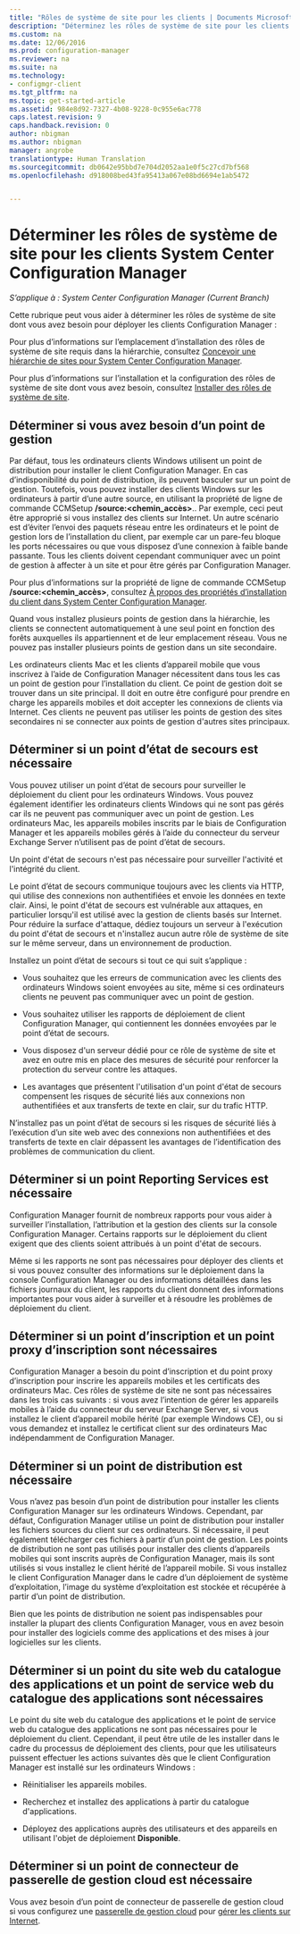 ```yaml
---
title: "Rôles de système de site pour les clients | Documents Microsoft"
description: "Déterminez les rôles de système de site pour les clients dans System Center Configuration Manager."
ms.custom: na
ms.date: 12/06/2016
ms.prod: configuration-manager
ms.reviewer: na
ms.suite: na
ms.technology:
- configmgr-client
ms.tgt_pltfrm: na
ms.topic: get-started-article
ms.assetid: 984e8d92-7327-4b08-9228-0c955e6ac778
caps.latest.revision: 9
caps.handback.revision: 0
author: nbigman
ms.author: nbigman
manager: angrobe
translationtype: Human Translation
ms.sourcegitcommit: db0642e95bbd7e704d2052aa1e0f5c27cd7bf568
ms.openlocfilehash: d918008bed43fa95413a067e08bd6694e1ab5472


---
```

# <a name="determine-the-site-system-roles-for-system-center-configuration-manager-clients"></a>Déterminer les rôles de système de site pour les clients System Center Configuration Manager

*S’applique à : System Center Configuration Manager (Current Branch)*

Cette rubrique peut vous aider à déterminer les rôles de système de site dont vous avez besoin pour déployer les clients Configuration Manager :  

 Pour plus d’informations sur l’emplacement d’installation des rôles de système de site requis dans la hiérarchie, consultez [Concevoir une hiérarchie de sites pour System Center Configuration Manager](../../../../core/plan-design/hierarchy/design-a-hierarchy-of-sites.md).  

 Pour plus d’informations sur l’installation et la configuration des rôles de système de site dont vous avez besoin, consultez [Installer des rôles de système de site](../../../../core/servers/deploy/configure/install-site-system-roles.md).  

##  <a name="determine-if-you-need-a-management-point"></a>Déterminer si vous avez besoin d’un point de gestion  
 Par défaut, tous les ordinateurs clients Windows utilisent un point de distribution pour installer le client Configuration Manager. En cas d’indisponibilité du point de distribution, ils peuvent basculer sur un point de gestion. Toutefois, vous pouvez installer des clients Windows sur les ordinateurs à partir d’une autre source, en utilisant la propriété de ligne de commande CCMSetup **/source:<chemin_accès\>**.. Par exemple, ceci peut être approprié si vous installez des clients sur Internet. Un autre scénario est d’éviter l’envoi des paquets réseau entre les ordinateurs et le point de gestion lors de l’installation du client, par exemple car un pare-feu bloque les ports nécessaires ou que vous disposez d’une connexion à faible bande passante. Tous les clients doivent cependant communiquer avec un point de gestion à affecter à un site et pour être gérés par Configuration Manager.  

 Pour plus d’informations sur la propriété de ligne de commande CCMSetup **/source:<chemin_accès\>**, consultez [À propos des propriétés d’installation du client dans System Center Configuration Manager](../../../../core/clients/deploy/about-client-installation-properties.md).  

 Quand vous installez plusieurs points de gestion dans la hiérarchie, les clients se connectent automatiquement à une seul point en fonction des forêts auxquelles ils appartiennent et de leur emplacement réseau. Vous ne pouvez pas installer plusieurs points de gestion dans un site secondaire.  

 Les ordinateurs clients Mac et les clients d’appareil mobile que vous inscrivez à l’aide de Configuration Manager nécessitent dans tous les cas un point de gestion pour l’installation du client. Ce point de gestion doit se trouver dans un site principal. Il doit en outre être configuré pour prendre en charge les appareils mobiles et doit accepter les connexions de clients via Internet. Ces clients ne peuvent pas utiliser les points de gestion des sites secondaires ni se connecter aux points de gestion d'autres sites principaux.  

##  <a name="determine-if-you-need-a-fallback-status-point"></a>Déterminer si un point d’état de secours est nécessaire  
 Vous pouvez utiliser un point d’état de secours pour surveiller le déploiement du client pour les ordinateurs Windows. Vous pouvez également identifier les ordinateurs clients Windows qui ne sont pas gérés car ils ne peuvent pas communiquer avec un point de gestion. Les ordinateurs Mac, les appareils mobiles inscrits par le biais de Configuration Manager et les appareils mobiles gérés à l’aide du connecteur du serveur Exchange Server n’utilisent pas de point d’état de secours.  

 Un point d'état de secours n'est pas nécessaire pour surveiller l'activité et l'intégrité du client.  

 Le point d’état de secours communique toujours avec les clients via HTTP, qui utilise des connexions non authentifiées et envoie les données en texte clair. Ainsi, le point d'état de secours est vulnérable aux attaques, en particulier lorsqu'il est utilisé avec la gestion de clients basés sur Internet. Pour réduire la surface d'attaque, dédiez toujours un serveur à l'exécution du point d'état de secours et n'installez aucun autre rôle de système de site sur le même serveur, dans un environnement de production.  

 Installez un point d’état de secours si tout ce qui suit s’applique :  

-   Vous souhaitez que les erreurs de communication avec les clients des ordinateurs Windows soient envoyées au site, même si ces ordinateurs clients ne peuvent pas communiquer avec un point de gestion.  

-   Vous souhaitez utiliser les rapports de déploiement de client Configuration Manager, qui contiennent les données envoyées par le point d’état de secours.  

-   Vous disposez d'un serveur dédié pour ce rôle de système de site et avez en outre mis en place des mesures de sécurité pour renforcer la protection du serveur contre les attaques.  

-   Les avantages que présentent l'utilisation d'un point d'état de secours compensent les risques de sécurité liés aux connexions non authentifiées et aux transferts de texte en clair, sur du trafic HTTP.  

 N’installez pas un point d’état de secours si les risques de sécurité liés à l’exécution d’un site web avec des connexions non authentifiées et des transferts de texte en clair dépassent les avantages de l’identification des problèmes de communication du client.  

##  <a name="determine-whether-you-need-a-reporting-services-point"></a>Déterminer si un point Reporting Services est nécessaire  
 Configuration Manager fournit de nombreux rapports pour vous aider à surveiller l’installation, l’attribution et la gestion des clients sur la console Configuration Manager. Certains rapports sur le déploiement du client exigent que des clients soient attribués à un point d'état de secours.  

 Même si les rapports ne sont pas nécessaires pour déployer des clients et si vous pouvez consulter des informations sur le déploiement dans la console Configuration Manager ou des informations détaillées dans les fichiers journaux du client, les rapports du client donnent des informations importantes pour vous aider à surveiller et à résoudre les problèmes de déploiement du client.  

##  <a name="determine-if-you-need-an-enrollment-point-and-an-enrollment-proxy-point"></a>Déterminer si un point d’inscription et un point proxy d’inscription sont nécessaires  
 Configuration Manager a besoin du point d’inscription et du point proxy d’inscription pour inscrire les appareils mobiles et les certificats des ordinateurs Mac. Ces rôles de système de site ne sont pas nécessaires dans les trois cas suivants : si vous avez l’intention de gérer les appareils mobiles à l’aide du connecteur du serveur Exchange Server, si vous installez le client d’appareil mobile hérité (par exemple Windows CE), ou si vous demandez et installez le certificat client sur des ordinateurs Mac indépendamment de Configuration Manager.  

##  <a name="determine-if-you-need-a-distribution-point"></a>Déterminer si un point de distribution est nécessaire  
 Vous n’avez pas besoin d’un point de distribution pour installer les clients Configuration Manager sur les ordinateurs Windows. Cependant, par défaut, Configuration Manager utilise un point de distribution pour installer les fichiers sources du client sur ces ordinateurs. Si nécessaire, il peut également télécharger ces fichiers à partir d’un point de gestion. Les points de distribution ne sont pas utilisés pour installer des clients d’appareils mobiles qui sont inscrits auprès de Configuration Manager, mais ils sont utilisés si vous installez le client hérité de l’appareil mobile. Si vous installez le client Configuration Manager dans le cadre d’un déploiement de système d’exploitation, l’image du système d’exploitation est stockée et récupérée à partir d’un point de distribution.  

 Bien que les points de distribution ne soient pas indispensables pour installer la plupart des clients Configuration Manager, vous en avez besoin pour installer des logiciels comme des applications et des mises à jour logicielles sur les clients.  

##  <a name="determine-if-you-need-an-application-catalog-website-point-and-an-application-catalog-web-services-point"></a>Déterminer si un point du site web du catalogue des applications et un point de service web du catalogue des applications sont nécessaires  
 Le point du site web du catalogue des applications et le point de service web du catalogue des applications ne sont pas nécessaires pour le déploiement du client. Cependant, il peut être utile de les installer dans le cadre du processus de déploiement des clients, pour que les utilisateurs puissent effectuer les actions suivantes dès que le client Configuration Manager est installé sur les ordinateurs Windows :  

-   Réinitialiser les appareils mobiles.  

-   Recherchez et installez des applications à partir du catalogue d'applications.  

-   Déployez des applications auprès des utilisateurs et des appareils en utilisant l'objet de déploiement **Disponible**.  

##  <a name="determine-whether-you-require-a-cloud-management-gateway-connector-point"></a>Déterminer si un point de connecteur de passerelle de gestion cloud est nécessaire 

Vous avez besoin d’un point de connecteur de passerelle de gestion cloud si vous configurez une [passerelle de gestion cloud](/sccm/core/clients/manage/setup-cloud-management-gateway) pour [gérer les clients sur Internet](/sccm/core/clients/manage/manage-clients-internet).


 


<!--HONumber=Dec16_HO3-->


